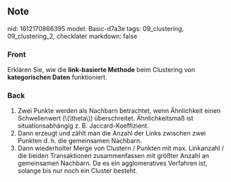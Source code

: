 ## Note
nid: 1612170866395
model: Basic-d7a3e
tags: 09_clustering, 09_clustering_2, checklater
markdown: false

### Front
Erklären Sie, wie die <b>link-basierte Methode</b> beim Clustering von <b>kategorischen Daten</b> funktioniert.

### Back
<div>
  <ol>
    <li>
      <div>
        Zwei Punkte werden als Nachbarn betrachtet, wenn
        Ähnlichkeit einen Schwellenwert (\(\theta\)) überschreitet.
        Ähnlichkeitsmaß ist situationsabhängig z. B.
        Jaccard-Koeffizient.
      </div>
    <li>
      <div>
        Dann erzeugt und zählt man die Anzahl der Links zwischen
        zwei Punkten d. h. die gemeinsamen Nachbarn.
      </div>
    <li>
      <div>
        Dann wiederholter Merge von Clustern / Punkten mit max.
        Linkanzahl / die beiden Transaktionen zusammenfassen mit
        größter Anzahl an gemeinsamen Nachbarn. Da es ein
        agglomeratives Verfahren ist, solange bis nur noch ein
        Cluster besteht.
      </div>
  </ol>
</div>
